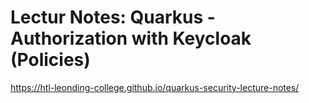 # Lectur Notes: Quarkus - Authorization with Keycloak (Policies)

https://htl-leonding-college.github.io/quarkus-security-lecture-notes/
